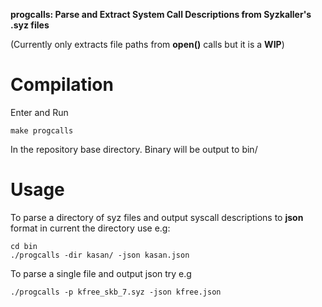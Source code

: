 ﻿__progcalls: Parse and Extract System Call Descriptions
from Syzkaller's .syz files__

(Currently only extracts file paths  from
__open()__ calls but it is a  __WIP__)

# Compilation
Enter and Run
```
make progcalls
```
In the repository base directory. Binary will be output to bin/



# Usage 
To parse a directory of syz files and output syscall descriptions to
__json__ format in current the directory use e.g:
```
cd bin 
./progcalls -dir kasan/ -json kasan.json 
```

To parse a single file and output json try e.g
```
./progcalls -p kfree_skb_7.syz -json kfree.json

